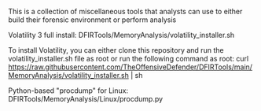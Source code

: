 This is a collection of miscellaneous tools that analysts can use to either build their forensic environment or perform analysis

Volatility 3 full install: DFIRTools/MemoryAnalysis/volatility_installer.sh

To install Volatility, you can either clone this repository and run the volatility_installer.sh file as root or run the following command as root:
curl https://raw.githubusercontent.com/TheOffensiveDefender/DFIRTools/main/MemoryAnalysis/volatility_installer.sh | sh

Python-based "procdump" for Linux: DFIRTools/MemoryAnalysis/Linux/procdump.py
